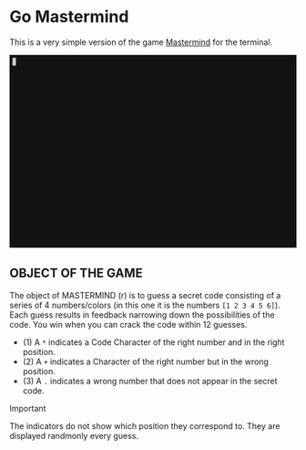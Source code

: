 # Go Mastermind
This is a very simple version of the game [Mastermind](https://en.wikipedia.org/wiki/Mastermind_(board_game)) for the terminal.

[![go mastermind demo](./images/gomastermind.gif)](https://asciinema.org/a/FdVPkIDr0WCzk1Z6DRQztmz2B)

## OBJECT OF THE GAME
The object of MASTERMIND (r) is to guess a secret code consisting of a series of 4 numbers/colors (in this one it is the numbers ```[1 2 3 4 5 6]```).
Each guess results in feedback narrowing down the possibilities of the code.
You win when you can crack the code within 12 guesses.

* (1) A ```*``` indicates a Code Character of the right number and
in the right position.
* (2) A ```+``` indicates a Character of the right number but in the wrong position.
* (3) A ```.``` indicates a wrong number that does not appear in the secret code.

> [!IMPORTANT]
> The indicators do not show which position they correspond to.
> They are displayed randmonly every guess.
